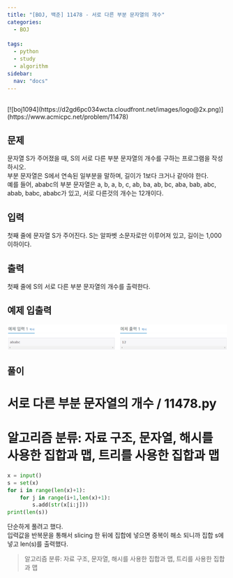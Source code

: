 ```yaml
---
title: "[BOJ, 백준] 11478 - 서로 다른 부분 문자열의 개수"
categories:
  - BOJ

tags:
  - python
  - study
  - algorithm
sidebar: 
  nav: "docs"
---
```

<br>
[![boj1094](https://d2gd6pc034wcta.cloudfront.net/images/logo@2x.png)](https://www.acmicpc.net/problem/11478)
<https://www.acmicpc.net/problem/11478>

## 문제
문자열 S가 주어졌을 때, S의 서로 다른 부분 문자열의 개수를 구하는 프로그램을 작성하시오.   
부분 문자열은 S에서 연속된 일부분을 말하며, 길이가 1보다 크거나 같아야 한다.     
예를 들어, ababc의 부분 문자열은 a, b, a, b, c, ab, ba, ab, bc, aba, bab, abc, abab, babc, ababc가 있고, 서로 다른것의 개수는 12개이다.
## 입력
첫째 줄에 문자열 S가 주어진다. S는 알파벳 소문자로만 이루어져 있고, 길이는 1,000 이하이다.
## 출력
첫째 줄에 S의 서로 다른 부분 문자열의 개수를 출력한다.
## 예제 입출력
![BOJ11478](/assets/images/boj11478.png)

## 풀이
# 서로 다른 부분 문자열의 개수 / 11478.py 
# 알고리즘 분류: 자료 구조, 문자열, 해시를 사용한 집합과 맵, 트리를 사용한 집합과 맵
```python
x = input()
s = set(x)
for i in range(len(x)+1):
    for j in range(i+1,len(x)+1):
        s.add(str(x[i:j]))
print(len(s))
```
단순하게 풀려고 했다.     
입력값을 반복문을 통해서 slicing 한 뒤에 집합에 넣으면 중복이 해소 되니까 집합 s에 넣고 len(s)를 출력했다.

> 알고리즘 분류: 자료 구조, 문자열, 해시를 사용한 집합과 맵, 트리를 사용한 집합과 맵


